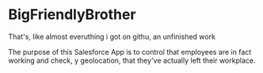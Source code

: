 # BigFriendlyBrother

That's, like almost everuthing i got on githu, an unfinished work

The purpose of this Salesforce App is to control that employees are in fact working and check, y geolocation, that they've actually left their workplace.

